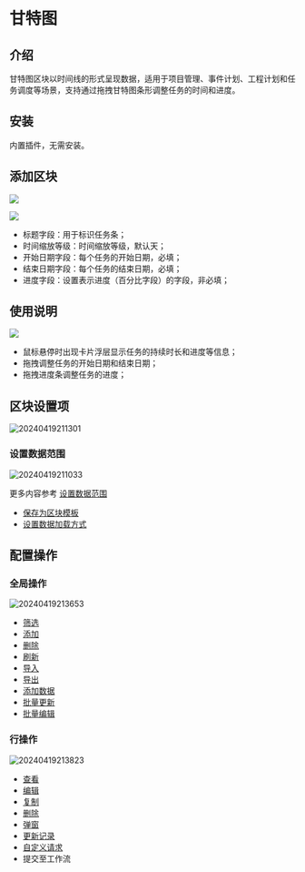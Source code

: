 # 甘特图

<PluginInfo name="block-gantt"></PluginInfo>

## 介绍

甘特图区块以时间线的形式呈现数据，适用于项目管理、事件计划、工程计划和任务调度等场景，支持通过拖拽甘特图条形调整任务的时间和进度。

## 安装

内置插件，无需安装。

## 添加区块

![](https://nocobase-docs.oss-cn-beijing.aliyuncs.com/f064f8fadf52947c990f5dad97736f98.png)

![](https://nocobase-docs.oss-cn-beijing.aliyuncs.com/858112f44bc543973b6e5b03856a6360.png)

- 标题字段：用于标识任务条；
- 时间缩放等级：时间缩放等级，默认天；
- 开始日期字段：每个任务的开始日期，必填；
- 结束日期字段：每个任务的结束日期，必填；
- 进度字段：设置表示进度（百分比字段）的字段，非必填；
## 使用说明

![](https://nocobase-docs.oss-cn-beijing.aliyuncs.com/fff6fe1e1fe0a88d20f80b3bb7233608.gif)

- 鼠标悬停时出现卡片浮层显示任务的持续时长和进度等信息；
- 拖拽调整任务的开始日期和结束日期；
- 拖拽进度条调整任务的进度；

## 区块设置项

![20240419211301](https://nocobase-docs.oss-cn-beijing.aliyuncs.com/20240419211301.png)

### 设置数据范围

![20240419211033](https://nocobase-docs.oss-cn-beijing.aliyuncs.com/20240419211033.png)

更多内容参考 [设置数据范围](/handbook/ui/blocks/block-settings/data-scope)

- [保存为区块模板](/handbook/ui/blocks/block-settings/block-template)
- [设置数据加载方式](/handbook/ui/blocks/block-settings/loading-mode)

## 配置操作

### 全局操作

![20240419213653](https://nocobase-docs.oss-cn-beijing.aliyuncs.com/20240419213653.png)

- [筛选](/handbook/ui/actions/types/filter)
- [添加](/handbook/ui/actions/types/add-new)
- [删除](/handbook/ui/actions/types/delete)
- [刷新](/handbook/ui/actions/types/refresh)
- [导入](/handbook/action-import)
- [导出](/handbook/action-export)
- [添加数据](/handbook/action-add-record)
- [批量更新](/handbook/action-bulk-update)
- [批量编辑](/handbook/action-bulk-edit)

### 行操作

![20240419213823](https://nocobase-docs.oss-cn-beijing.aliyuncs.com/20240419213823.png)

- [查看](/handbook/ui/actions/types/view)
- [编辑](/handbook/ui/actions/types/edit)
- [复制](/handbook/action-duplicate)
- [删除](/handbook/ui/actions/types/delete)
- [弹窗](/handbook/ui/actions/types/pop-up)
- [更新记录](/handbook/ui/actions/types/update-record)
- [自定义请求](/handbook/action-custom-request)
- 提交至工作流